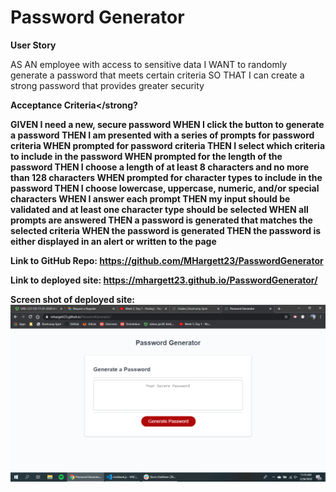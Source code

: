 # Password Generator


<strong>User Story</strong>

AS AN employee with access to sensitive data
I WANT to randomly generate a password that meets certain criteria
SO THAT I can create a strong password that provides greater security

<strong>Acceptance Criteria</strong?

GIVEN I need a new, secure password
WHEN I click the button to generate a password
THEN I am presented with a series of prompts for password criteria
WHEN prompted for password criteria
THEN I select which criteria to include in the password
WHEN prompted for the length of the password
THEN I choose a length of at least 8 characters and no more than 128 characters
WHEN prompted for character types to include in the password
THEN I choose lowercase, uppercase, numeric, and/or special characters
WHEN I answer each prompt
THEN my input should be validated and at least one character type should be selected
WHEN all prompts are answered
THEN a password is generated that matches the selected criteria
WHEN the password is generated
THEN the password is either displayed in an alert or written to the page

 Link to GitHub Repo:
https://github.com/MHargett23/PasswordGenerator

Link to deployed site:
https://mhargett23.github.io/PasswordGenerator/

Screen shot of deployed site:
![Password Generator screen shot](images/screenshot.png)
